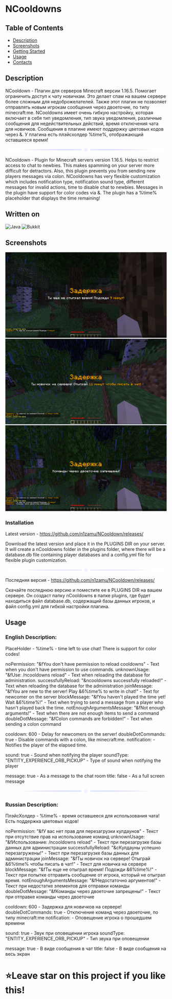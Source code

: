 # NCooldowns

## Table of Contents

- [Description](#description)
- [Screenshots](#screenshots)
- [Getting Started](#getting-started)
- [Usage](#usage)
- [Contacts](#contacts)

## Description
NCooldown - Плагин для серверов Minecraft версии 1.16.5. Помогает ограничить доступ к чату новичкам.
Это делает спам на вашем сервере более сложным для недоброжелателей. 
Также этот плагин не позволяет отправлять новым игрокам сообщения через двоеточие, по типу minecraft:me.
NCooldowns имеет очень гибкую настройку, которая включает в себя тип уведомления, тип звука уведомления, различные сообщения для недействительных действий, время отключения чата для новичков.
Сообщения в плагине имеют поддержку цветовых кодов через &.
У плагина есть плэйсхолдер %time%, отображающий оставшееся время!

![Line](https://github.com/n1zamu/n1zamu/blob/main/assets/sepparator.png)

NCooldown - Plugin for Minecraft servers version 1.16.5. Helps to restrict access to chat to newbies.
This makes spamming on your server more difficult for detractors. 
Also, this plugin prevents you from sending new players messages via colon.
NCooldowns has very flexible customization which includes notification type, notification sound type, different messages for invalid actions, time to disable chat to newbies.
Messages in the plugin have support for color codes via &.
The plugin has a %time% placeholder that displays the time remaining!

## Written on
![Java](https://img.shields.io/badge/-Java-FFA500?style=for-the-badge&logo=java&logoColor=0000CD)
![Bukkit](https://img.shields.io/badge/-Bukkit-7B68EE?style=for-the-badge)

## Screenshots
![Example](https://github.com/n1zamu/NCooldown/blob/main/screenshots/example.png)
![Example](https://github.com/n1zamu/NCooldown/blob/main/screenshots/example1.png)
![Example](https://github.com/n1zamu/NCooldown/blob/main/screenshots/example2.png)

### Installation
Latest version - https://github.com/n1zamu/NCooldown/releases/

Download the latest version and place it in the PLUGINS DIR on your server.
It will create a nCooldowns folder in the plugins folder, where there will be a database.db file containing player databases and a config.yml file for flexible plugin customization.

![Line](https://github.com/n1zamu/n1zamu/blob/main/assets/sepparator.png)

Последняя версия - https://github.com/n1zamu/NCooldown/releases/

Скачайте последнюю версию и поместите ее в PLUGINS DIR на вашем сервере.
Он создаст папку nCooldowns в папке plugins, где будет находиться файл database.db, содержащий базы данных игроков, и файл config.yml для гибкой настройки плагина.

## Usage

### English Description:

PlaceHolder - %time% - time left to use chat!
There is support for color codes!

  noPermission: "&fYou don't have permission to reload cooldowns" - Text when you don't have permission to use commands.
  unknownUsage: "&fUse: /ncooldowns reload" - Text when reloading the database for administration.
  successfullyReload: "&ncooldowns successfully reloaded!" - Text when reloading the database for the administration
  joinMessage: "&fYou are new to the server! Play &6%time% to write in chat!" - Text for newcomer on the server
  blockMessage: "&fYou haven't played the time yet! Wait &6%time%!" - Text when trying to send a message from a player who hasn't played back the time.
  notEnoughArgumentsMessage: "&fNot enough arguments!" - Text when there are not enough items to send a command
  doubleDotMessage: "&fColon commands are forbidden!" - Text when sending a colon command

cooldown: 600 - Delay for newcomers on the server!
doubleDotCommands: true - Disable commands with a colon, like minecraft:me.
notification: - Notifies the player of the elapsed time.

  sound: true - Sound when notifying the player
  soundType: "ENTITY_EXPERIENCE_ORB_PICKUP" - Type of sound when notifying the player

  message: true - As a message to the chat room
  title: false - As a full screen message

![Line](https://github.com/n1zamu/n1zamu/blob/main/assets/sepparator.png)

### Russian Description:

ПлэйсХолдер - %time% - время оставшееся для использования чата!
Есть поддержка цветовых кодов!

  noPermission: "&fУ вас нет прав для перезагрузки кулдаунов" - Текст при отсутствие прав на использование команд
  unknownUsage: "&fИспользование: /ncooldowns reload" - Текст при перезагрузке базы данных для администрации
  successfullyReload: "&cКулдауны успешно перезагружены!" - Текст при перезагрузке базы данных для администрации
  joinMessage: "&fТы новичок на сервере! Отыграй &6%time% чтобы писать в чат!" - Текст для новичка на сервере
  blockMessage: "&fТы еще не отыграл время! Подожди &6%time%!" - Текст при попытке отправить сообщение от игрока, который не отыграл время.
  notEnoughArgumentsMessage: "&fНедостаточно аргументов!" - Текст при недостатке элементов для отправки команды
  doubleDotMessage: "&fКоманды через двоеточие запрещены!" - Текст при отправке команды через двоеточие

cooldown: 600 - Задержка для новичков на сервере!
doubleDotCommands: true - Отключение команд через двоеточие, по типу minecraft:me
notification: - Оповещение игрока о прошедшем времени

  sound: true - Звук при оповещении игрока
  soundType: "ENTITY_EXPERIENCE_ORB_PICKUP" - Тип звука при оповещении

  message: true - В виде сообщения в чат
  title: false - В виде сообщения на весь экран
  
# ⭐Leave star on this project if you like this!
